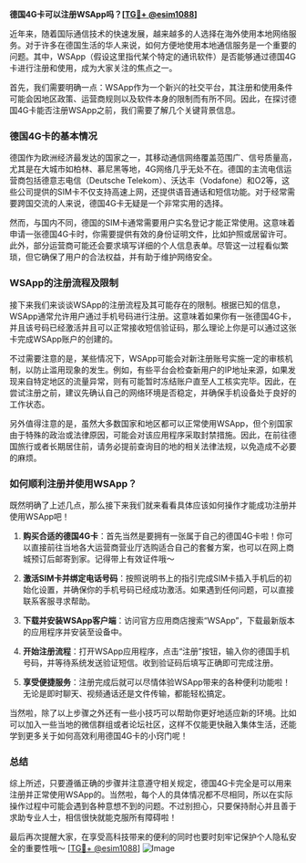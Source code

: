 **德国4G卡可以注册WSApp吗？[[TG💪+ @esim1088](https://t.me/s/esim1088)]**

近年来，随着国际通信技术的快速发展，越来越多的人选择在海外使用本地网络服务。对于许多在德国生活的华人来说，如何方便地使用本地通信服务是一个重要的问题。其中，WSApp（假设这里指代某个特定的通讯软件）是否能够通过德国4G卡进行注册和使用，成为大家关注的焦点之一。

首先，我们需要明确一点：WSApp作为一个新兴的社交平台，其注册和使用条件可能会因地区政策、运营商规则以及软件本身的限制而有所不同。因此，在探讨德国4G卡能否注册WSApp之前，我们需要了解几个关键背景信息。

### 德国4G卡的基本情况

德国作为欧洲经济最发达的国家之一，其移动通信网络覆盖范围广、信号质量高，尤其是在大城市如柏林、慕尼黑等地，4G网络几乎无处不在。德国的主流电信运营商包括德意志电信（Deutsche Telekom）、沃达丰（Vodafone）和O2等，这些公司提供的SIM卡不仅支持高速上网，还提供语音通话和短信功能。对于经常需要跨国交流的人来说，德国4G卡无疑是一个非常实用的选择。

然而，与国内不同，德国的SIM卡通常需要用户实名登记才能正常使用。这意味着申请一张德国4G卡时，你需要提供有效的身份证明文件，比如护照或居留许可。此外，部分运营商可能还会要求填写详细的个人信息表单。尽管这一过程看似繁琐，但它确保了用户的合法权益，并有助于维护网络安全。

### WSApp的注册流程及限制

接下来我们来谈谈WSApp的注册流程及其可能存在的限制。根据已知的信息，WSApp通常允许用户通过手机号码进行注册。这意味着如果你有一张德国4G卡，并且该号码已经激活并且可以正常接收短信验证码，那么理论上你是可以通过这张卡完成WSApp账户的创建的。

不过需要注意的是，某些情况下，WSApp可能会对新注册账号实施一定的审核机制，以防止滥用现象的发生。例如，有些平台会检查新用户的IP地址来源，如果发现来自特定地区的流量异常，则有可能暂时冻结账户直至人工核实完毕。因此，在尝试注册之前，建议先确认自己的网络环境是否稳定，并确保手机设备处于良好的工作状态。

另外值得注意的是，虽然大多数国家和地区都可以正常使用WSApp，但个别国家由于特殊的政治或法律原因，可能会对该应用程序采取封禁措施。因此，在前往德国旅行或者长期居住前，请务必提前查询目的地的相关法律法规，以免造成不必要的麻烦。

### 如何顺利注册并使用WSApp？

既然明确了上述几点，那么接下来我们就来看看具体应该如何操作才能成功注册并使用WSApp吧！

1. **购买合适的德国4G卡**：首先当然是要拥有一张属于自己的德国4G卡啦！你可以直接前往当地各大运营商营业厅选购适合自己的套餐方案，也可以在网上商城预订后邮寄到家。记得带上有效证件哦～
   
2. **激活SIM卡并绑定电话号码**：按照说明书上的指引完成SIM卡插入手机后的初始化设置，并确保你的手机号码已经成功激活。如果遇到任何问题，可以直接联系客服寻求帮助。
    
3. **下载并安装WSApp客户端**：访问官方应用商店搜索“WSApp”，下载最新版本的应用程序并安装至设备中。
    
4. **开始注册流程**：打开WSApp应用程序，点击“注册”按钮，输入你的德国手机号码，并等待系统发送验证短信。收到验证码后填写正确即可完成注册。
    
5. **享受便捷服务**：注册完成后就可以尽情体验WSApp带来的各种便利功能啦！无论是即时聊天、视频通话还是文件传输，都能轻松搞定。

当然啦，除了以上步骤之外还有一些小技巧可以帮助你更好地适应新的环境。比如可以加入一些当地的微信群组或者论坛社区，这样不仅能更快融入集体生活，还能学到更多关于如何高效利用德国4G卡的小窍门呢！

### 总结

综上所述，只要遵循正确的步骤并注意遵守相关规定，德国4G卡完全是可以用来注册并正常使用WSApp的。当然啦，每个人的具体情况都不尽相同，所以在实际操作过程中可能会遇到各种意想不到的问题。不过别担心，只要保持耐心并且善于求助专业人士，相信很快就能克服所有障碍啦！

最后再次提醒大家，在享受高科技带来的便利的同时也要时刻牢记保护个人隐私安全的重要性哦～ [[TG💪+ @esim1088](https://t.me/s/esim1088)] ![Image](https://i.postimg.cc/4NQfJmqS/Snipaste-2025-05-13-00-14-12.png)